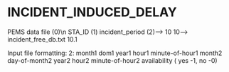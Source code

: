 # INCIDENT_INDUCED_DELAY
PEMS data file (0)\n
STA_ID (1)
incident_period (2)--> 10
10--> incident_free_db.txt 10.1

Input file formatting:
2: month1 dom1 year1 hour1 minute-of-hour1 month2 day-of-month2 year2 hour2 minute-of-hour2 availability ( yes -1, no -0)
